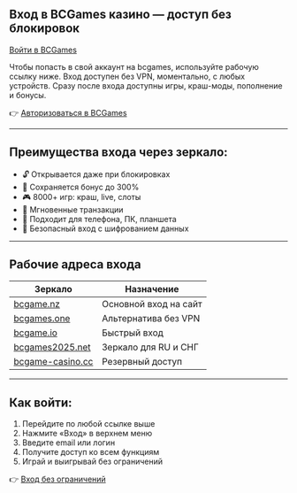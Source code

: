 ## Вход в BCGames казино — доступ без блокировок  
[Войти в BCGames](https://bcgame.nz/i-3a9esjz8l-n/)

Чтобы попасть в свой аккаунт на bcgames, используйте рабочую ссылку ниже. Вход доступен без VPN, моментально, с любых устройств. Сразу после входа доступны игры, краш-моды, пополнение и бонусы.

👉 [Авторизоваться в BCGames](https://bcgame.nz/i-3a9esjz8l-n/)

---

## Преимущества входа через зеркало:

- 🔓 Открывается даже при блокировках  
- 🎁 Сохраняется бонус до 300%  
- 🎮 8000+ игр: краш, live, слоты  
- 💸 Мгновенные транзакции  
- 📱 Подходит для телефона, ПК, планшета  
- 🔐 Безопасный вход с шифрованием данных

---

## Рабочие адреса входа

| Зеркало                                                   | Назначение                    |
|------------------------------------------------------------|-------------------------------|
| [bcgame.nz](https://bcgame.nz/i-3a9esjz8l-n/)              | Основной вход на сайт         |
| [bcgames.one](https://bcgame.nz/i-3a9esjz8l-n/)            | Альтернатива без VPN          |
| [bcgame.io](https://bcgame.nz/i-3a9esjz8l-n/)              | Быстрый вход                  |
| [bcgames2025.net](https://bcgame.nz/i-3a9esjz8l-n/)        | Зеркало для RU и СНГ          |
| [bcgame-casino.cc](https://bcgame.nz/i-3a9esjz8l-n/)       | Резервный доступ              |

---

## Как войти:

1. Перейдите по любой ссылке выше  
2. Нажмите «Вход» в верхнем меню  
3. Введите email или логин  
4. Получите доступ ко всем функциям  
5. Играй и выигрывай без ограничений

👉 [Вход без ограничений](https://bcgame.nz/i-3a9esjz8l-n/)
